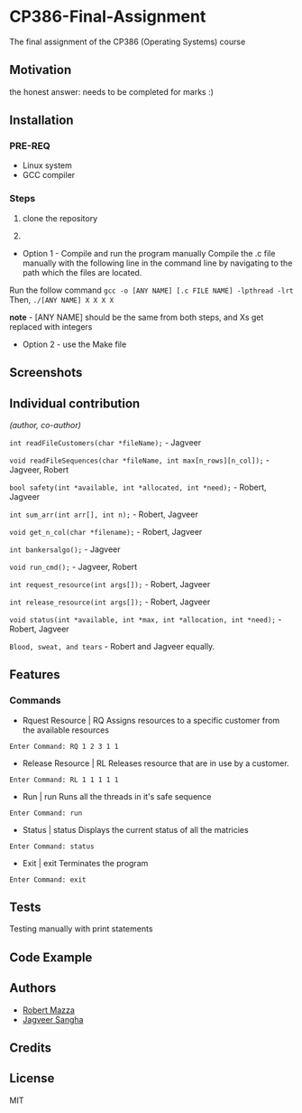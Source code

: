 # CP386-Final-Assignment
The final assignment of the CP386 (Operating Systems) course

## Motivation
the honest answer: needs to be completed for marks :)

## Installation
### PRE-REQ
- Linux system
- GCC compiler

### Steps
1. clone the repository

2. 
- Option 1 - Compile and run the program manually
Compile the .c file manually with the following line in the command line by navigating to the path which the files are located.

Run the follow command 
`gcc -o [ANY NAME] [.c FILE NAME] -lpthread -lrt`
Then, 
`./[ANY NAME] X X X X`

**note** - [ANY NAME] should be the same from both steps, and Xs get replaced with integers

- Option 2 - use the Make file
## Screenshots

## Individual contribution
*(author, co-author)*

`int readFileCustomers(char *fileName);` - Jagveer

`void readFileSequences(char *fileName, int max[n_rows][n_col]);` - Jagveer, Robert

`bool safety(int *available, int *allocated, int *need);` - Robert, Jagveer

`int sum_arr(int arr[], int n);` - Robert, Jagveer

`void get_n_col(char *filename);` - Robert, Jagveer

`int bankersalgo();` - Jagveer

`void run_cmd();` - Jagveer, Robert

`int request_resource(int args[]);` - Robert, Jagveer

`int release_resource(int args[]);` - Robert, Jagveer

`void status(int *available, int *max, int *allocation, int *need);` - Robert, Jagveer

`Blood, sweat, and tears` - Robert and Jagveer equally.


## Features
### Commands
- Rquest Resource | RQ
Assigns resources to a specific customer from the available resources

```
Enter Command: RQ 1 2 3 1 1
```

- Release Resource | RL
Releases resource that are in use by a customer.

```
Enter Command: RL 1 1 1 1 1
```

- Run | run
Runs all the threads in it's safe sequence

`Enter Command: run`

- Status | status
Displays the current status of all the matricies

`Enter Command: status`

- Exit | exit
Terminates the program

`Enter Command: exit`
## Tests
Testing manually with print statements

## Code Example
## Authors
- [Robert Mazza](https://github.com/Robert336)
- [Jagveer Sangha](https://github.com/Jagveer-Sangha)
## Credits
## License
MIT
